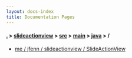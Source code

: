 ```yaml
---
layout: docs-index
title: Documentation Pages
---
```

#### [.](./../../../../index) > [slideactionview](./../../../index) > [src](./../../index) > [main](./../index) > [java](./index) > **/**

- [me / jfenn / slideactionview / SlideActionView](me/jfenn/slideactionview/SlideActionView)
